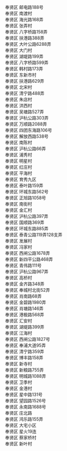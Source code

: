奉贤区 邮电路188号  
奉贤区 南渡村  
奉贤区 海光路168弄  
奉贤区 张弄村  
奉贤区 八字桥路158弄  
奉贤区 扶港路388弄  
奉贤区 大叶公路6288弄  
奉贤区 大门村  
奉贤区 湖堤路199弄  
奉贤区 八字桥路599弄  
奉贤区 韩村路173弄  
奉贤区 东新市村  
奉贤区 扶港路629弄  
奉贤区 北宋村  
奉贤区 清宁路488弄  
奉贤区 朱店村  
奉贤区 洪西村  
奉贤区 吴塘路527弄  
奉贤区 沪杭公路303弄  
奉贤区 万顺路2088弄  
奉贤区 四团东海路106号    
奉贤区 解放西路538号  
奉贤区 南陈村  
奉贤区 沪杭公路66弄  
奉贤区 浦秀村  
奉贤区 明星村  
奉贤区 红庄村  
奉贤区 平海村  
奉贤区 育秀九区  
奉贤区 泰叶路159弄  
奉贤区 环城东路562号  
奉贤区 正旭路1058号  
奉贤区 南街村  
奉贤区 金汇村  
奉贤区 沪杭公路397弄  
奉贤区 国顺路369弄  
奉贤区 环城东路885弄  
奉贤区 泰青公路119弄128支弄  
奉贤区 发展村  
奉贤区 冯家村  
奉贤区 西闸公路1678弄  
奉贤区 新四平公路468弄  
奉贤区 青伟路111号  
奉贤区 沪杭公路967弄  
奉贤区 高桥村  
奉贤区 金齐路348弄  
奉贤区 奉城村北街52弄  
奉贤区 肖南路68弄  
奉贤区 金碧路1980弄  
奉贤区 肖塘路146弄  
奉贤区 港极路568弄  
奉贤区 汇安村  
奉贤区 湖堤路399弄  
奉贤区 江海村  
奉贤区 西闸公路1827号  
奉贤区 奉浦大道95弄  
奉贤区 清宁路359弄  
奉贤区 博丰路158弄  
奉贤区 新寺村  
奉贤区 新粮路755弄  
奉贤区 明城路1088弄  
奉贤区 卫季村  
奉贤区 金港村  
奉贤区 星中路131号  
奉贤区 望园路1526号  
奉贤区 永南路1688号  
奉贤区 庄北路  
奉贤区 鸿乐路155弄  
奉贤区 大宅小区  
奉贤区 星火19连  
奉贤区 蔡家桥村  
奉贤区 新叶村  
